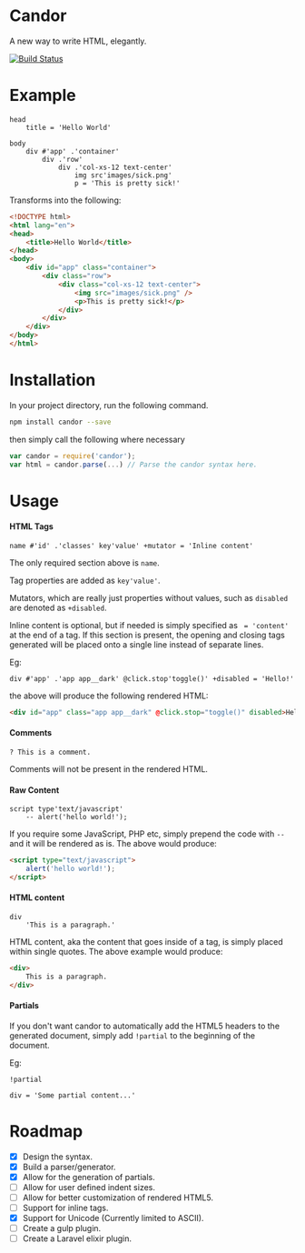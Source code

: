 # Candor
A new way to write HTML, elegantly.

[![Build Status](https://travis-ci.org/r3oath/candor.svg?branch=master)](https://travis-ci.org/r3oath/candor)

# Example
```
head
    title = 'Hello World'

body
    div #'app' .'container'
        div .'row'
            div .'col-xs-12 text-center'
                img src'images/sick.png'
                p = 'This is pretty sick!'
```

Transforms into the following:

```html
<!DOCTYPE html>
<html lang="en">
<head>
    <title>Hello World</title>
</head>
<body>
    <div id="app" class="container">
        <div class="row">
            <div class="col-xs-12 text-center">
                <img src="images/sick.png" />
                <p>This is pretty sick!</p>
            </div>
        </div>
    </div>
</body>
</html>
```

# Installation

In your project directory, run the following command.

```bash
npm install candor --save
```

then simply call the following where necessary 

```javascript
var candor = require('candor');
var html = candor.parse(...) // Parse the candor syntax here.
```

# Usage

#### HTML Tags
```
name #'id' .'classes' key'value' +mutator = 'Inline content'
```

The only required section above is `name`. 

Tag properties are added as `key'value'`. 

Mutators, which are really just properties without values, such as `disabled` are denoted as `+disabled`. 

Inline content is optional, but if needed is simply specified as ` = 'content'` at the end of a tag. If this section is present, the opening and closing tags generated will be placed onto a single line instead of separate lines. 

Eg:

```
div #'app' .'app app__dark' @click.stop'toggle()' +disabled = 'Hello!'
```

the above will produce the following rendered HTML:

```html
<div id="app" class="app app__dark" @click.stop="toggle()" disabled>Hello!</div>
```

#### Comments
```
? This is a comment.
```

Comments will not be present in the rendered HTML.

#### Raw Content
```
script type'text/javascript'
    -- alert('hello world!');
```

If you require some JavaScript, PHP etc, simply prepend the code with `--` and it will be rendered as is. The above would produce:

```html
<script type="text/javascript">
    alert('hello world!');
</script>
```

#### HTML content
```
div
    'This is a paragraph.'
```

HTML content, aka the content that goes inside of a tag, is simply placed within single quotes. The above example would produce:

```html
<div>
    This is a paragraph.
</div>
```

#### Partials
If you don't want candor to automatically add the HTML5 headers to the generated document, simply add `!partial` to the beginning of the document.

Eg:

```
!partial

div = 'Some partial content...'
```

# Roadmap
- [x] Design the syntax.
- [x] Build a parser/generator.
- [x] Allow for the generation of partials.
- [ ] Allow for user defined indent sizes.
- [ ] Allow for better customization of rendered HTML5.
- [ ] Support for inline tags.
- [x] Support for Unicode (Currently limited to ASCII).
- [ ] Create a gulp plugin.
- [ ] Create a Laravel elixir plugin.